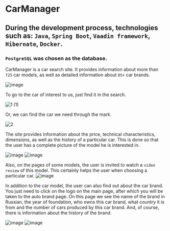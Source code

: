 # CarManager
## During the development process, technologies such as:  `Java`, `Spring Boot`, `Vaadin framework`, `Hibernate`, `Docker`.
### `PostgreSQL` was chosen as the database.

СarManager is a car search site. It provides information about more than `725` car models, as well as detailed information about `85+` car brands.

![image](https://github.com/timzy171/CarManager/assets/115809444/af1c229f-1122-48a0-ad4d-151e8060df22)

To go to the car of interest to us, just find it in the search.

![1 (1)](https://github.com/timzy171/CarManager/assets/115809444/c71be55e-59cf-4850-b09e-27ca384c1a63)

Or, we can find the car we need through the mark.

![2](https://github.com/timzy171/CarManager/assets/115809444/3de3e0ab-8d5b-43e2-a426-c42694bc717d)

The site provides information about the price, technical characteristics, dimensions, as well as the history of a particular car. 
This is done so that the user has a complete picture of the model he is interested in.

![image](https://github.com/timzy171/CarManager/assets/115809444/21638f6b-c65a-4f50-a518-cd945cd6275c)
![image](https://github.com/timzy171/CarManager/assets/115809444/407a90d7-a2a8-4450-bdd1-9f93811ac085)

Also, on the pages of some models, the user is invited to watch a `video review` of this model. 
This certainly helps the user when choosing a particular car.
![image](https://github.com/timzy171/CarManager/assets/115809444/749e2620-68a0-464e-8436-36d5f9637bf6)

In addition to the car model, the user can also find out about the car brand. You just need to click on the logo on the main page, after which you will be taken to the auto brand page. On this page we see the name of the brand in Russian, the year of foundation, who owns this car brand, what country it is from and the number of cars produced by this car brand. And, of course, there is information about the history of the brand.

![image](https://github.com/timzy171/CarManager/assets/115809444/c176c83e-1435-46a9-b5e8-d00c2d9c4846)
![image](https://github.com/timzy171/CarManager/assets/115809444/8b59e1e6-154c-448e-9427-334b8fb6af4d)













